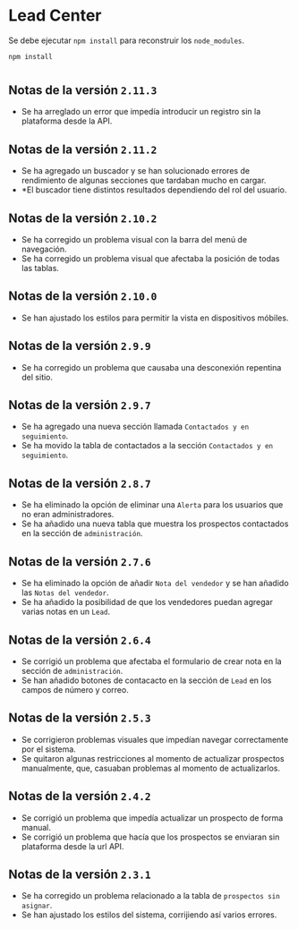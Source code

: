 # Lead Center

Se debe ejecutar ```npm install``` para reconstruir los ```node_modules```.

```bash
npm install
```

#

## Notas de la versión ```2.11.3```
* Se ha arreglado un error que impedía introducir un registro sin la plataforma desde la API.

## Notas de la versión ```2.11.2```
* Se ha agregado un buscador y se han solucionado errores de rendimiento de algunas secciones que tardaban mucho en cargar.
* *El buscador tiene distintos resultados dependiendo del rol del usuario.

## Notas de la versión ```2.10.2```
* Se ha corregido un problema visual con la barra del menú de navegación.
* Se ha corregido un problema visual que afectaba la posición de todas las tablas.

## Notas de la versión ```2.10.0```
* Se han ajustado los estilos para permitir la vista en dispositivos móbiles.

## Notas de la versión ```2.9.9```
* Se ha corregido un problema que causaba una desconexión repentina del sitio.

## Notas de la versión ```2.9.7```
* Se ha agregado una nueva sección llamada ``Contactados y en seguimiento``.
* Se ha movido la tabla de contactados a la sección ``Contactados y en seguimiento``.

## Notas de la versión ```2.8.7```
* Se ha eliminado la opción de eliminar una ``Alerta`` para los usuarios que no eran administradores.
* Se ha añadido una nueva tabla que muestra los prospectos contactados en la sección de ``administración``.

## Notas de la versión ```2.7.6```
* Se ha eliminado la opción de añadir ``Nota del vendedor`` y se han añadido las ``Notas del vendedor``.
* Se ha añadido la posibilidad de que los vendedores puedan agregar varias notas en un ``Lead``.

## Notas de la versión ```2.6.4```
* Se corrigió un problema que afectaba el formulario de crear nota en la sección de ``administración``.
* Se han añadido botones de contacacto en la sección de ``Lead`` en los campos de número y correo.

## Notas de la versión ```2.5.3```
* Se corrigieron problemas visuales que impedían navegar correctamente por el sistema.
* Se quitaron algunas restricciones al momento de actualizar prospectos manualmente, que, casuaban problemas al momento de actualizarlos.

## Notas de la versión ```2.4.2```
* Se corrigió un problema que impedía actualizar un prospecto de forma manual.
* Se corrigió un problema que hacía que los prospectos se enviaran sin plataforma desde la url API.

## Notas de la versión ```2.3.1```
* Se ha corregido un problema relacionado a la tabla de ``prospectos sin asignar``.
* Se han ajustado los estilos del sistema, corrijiendo así varios errores.